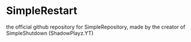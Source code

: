# SimpleRestart
the official github repository for SimpleRepository, made by the creator of SimpleShutdown (ShadowPlayz.YT)
